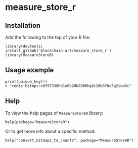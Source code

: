 # measure_store_r
## Installation

Add the following to the top of your R file:
```
library(devtools)
install_github('blockchain-art/measure_store_r')
library(MeasureStoreR)
```

## Usage example
```
print(unique_key())
> "redis:bitops:c6f57338hd1e6b20b8380hg8i26b3fhc5g2iea3c"
```


## Help
To view the help pages of `MeasureStoreR` library:
```
help(package="MeasureStoreR")
```

Or to get more info about a specific method:
```
help("convert_bitmaps_to_counts", package="MeasureStoreR")
```
